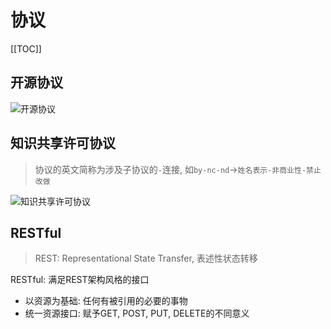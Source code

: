 # 协议

[[TOC]]

## 开源协议

![开源协议](/open_source_protocol.png)

## 知识共享许可协议

> 协议的英文简称为涉及子协议的`-`连接, 如`by-nc-nd`&rarr;`姓名表示-非商业性-禁止改做`

![知识共享许可协议](/knowledge_share_protocol.jpeg)

## RESTful

> REST: Representational State Transfer, 表述性状态转移

RESTful: 满足REST架构风格的接口

- 以资源为基础: 任何有被引用的必要的事物
- 统一资源接口: 赋予GET, POST, PUT, DELETE的不同意义

